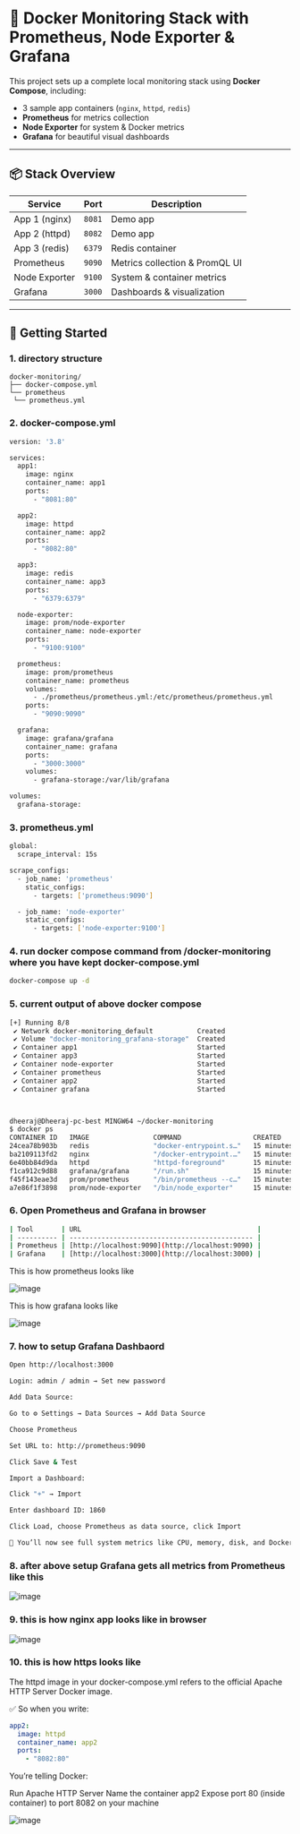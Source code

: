 # 🐳 Docker Monitoring Stack with Prometheus, Node Exporter & Grafana

This project sets up a complete local monitoring stack using **Docker Compose**, including:
- 3 sample app containers (`nginx`, `httpd`, `redis`)
- **Prometheus** for metrics collection
- **Node Exporter** for system & Docker metrics
- **Grafana** for beautiful visual dashboards

---

## 📦 Stack Overview

| Service       | Port      | Description                     |
|---------------|-----------|---------------------------------|
| App 1 (nginx) | `8081`    | Demo app                        |
| App 2 (httpd) | `8082`    | Demo app                        |
| App 3 (redis) | `6379`    | Redis container                 |
| Prometheus    | `9090`    | Metrics collection & PromQL UI |
| Node Exporter | `9100`    | System & container metrics      |
| Grafana       | `3000`    | Dashboards & visualization      |

---

## 🚀 Getting Started

### 1. directory structure

```text
docker-monitoring/ 
├── docker-compose.yml
└── prometheus
 └── prometheus.yml
 ```


### 2. docker-compose.yml

```bash
version: '3.8'

services:
  app1:
    image: nginx
    container_name: app1
    ports:
      - "8081:80"

  app2:
    image: httpd
    container_name: app2
    ports:
      - "8082:80"

  app3:
    image: redis
    container_name: app3
    ports:
      - "6379:6379"

  node-exporter:
    image: prom/node-exporter
    container_name: node-exporter
    ports:
      - "9100:9100"

  prometheus:
    image: prom/prometheus
    container_name: prometheus
    volumes:
      - ./prometheus/prometheus.yml:/etc/prometheus/prometheus.yml
    ports:
      - "9090:9090"

  grafana:
    image: grafana/grafana
    container_name: grafana
    ports:
      - "3000:3000"
    volumes:
      - grafana-storage:/var/lib/grafana

volumes:
  grafana-storage:

```

### 3. prometheus.yml 

``` bash
global:
  scrape_interval: 15s

scrape_configs:
  - job_name: 'prometheus'
    static_configs:
      - targets: ['prometheus:9090']

  - job_name: 'node-exporter'
    static_configs:
      - targets: ['node-exporter:9100']
```

### 4. run docker compose command from /docker-monitoring where you have kept docker-compose.yml

``` bash
docker-compose up -d
```

### 5. current output of above docker compose 

```bash
[+] Running 8/8
 ✔ Network docker-monitoring_default           Created                                                                                                                                                       0.2s
 ✔ Volume "docker-monitoring_grafana-storage"  Created                                                                                                                                                       0.0s
 ✔ Container app1                              Started                                                                                                                                                       2.9s
 ✔ Container app3                              Started                                                                                                                                                       3.2s
 ✔ Container node-exporter                     Started                                                                                                                                                       3.2s
 ✔ Container prometheus                        Started                                                                                                                                                       3.2s
 ✔ Container app2                              Started                                                                                                                                                       2.9s
 ✔ Container grafana                           Started                                                                                                                                                       3.2s



dheeraj@Dheeraj-pc-best MINGW64 ~/docker-monitoring
$ docker ps
CONTAINER ID   IMAGE                COMMAND                  CREATED          STATUS          PORTS                    NAMES
24cea78b903b   redis                "docker-entrypoint.s…"   15 minutes ago   Up 15 minutes   0.0.0.0:6379->6379/tcp   app3
ba2109113fd2   nginx                "/docker-entrypoint.…"   15 minutes ago   Up 15 minutes   0.0.0.0:8081->80/tcp     app1
6e40bb84d9da   httpd                "httpd-foreground"       15 minutes ago   Up 15 minutes   0.0.0.0:8082->80/tcp     app2
f1ca912c9d88   grafana/grafana      "/run.sh"                15 minutes ago   Up 15 minutes   0.0.0.0:3000->3000/tcp   grafana
f45f143eae3d   prom/prometheus      "/bin/prometheus --c…"   15 minutes ago   Up 15 minutes   0.0.0.0:9090->9090/tcp   prometheus
a7e86f1f3898   prom/node-exporter   "/bin/node_exporter"     15 minutes ago   Up 15 minutes   0.0.0.0:9100->9100/tcp   node-exporter
```

### 6. Open Prometheus and Grafana in browser

``` bash
| Tool       | URL                                            |
| ---------- | ---------------------------------------------- |
| Prometheus | [http://localhost:9090](http://localhost:9090) |
| Grafana    | [http://localhost:3000](http://localhost:3000) |
```

This is how prometheus looks like

![image](https://github.com/user-attachments/assets/2180141a-7539-492e-9a83-bd97046dca91)


This is how grafana looks like

![image](https://github.com/user-attachments/assets/994f8195-ba51-45f2-93ef-9800fcd762ca)


### 7. how to setup Grafana Dashbaord

``` bash
Open http://localhost:3000

Login: admin / admin → Set new password

Add Data Source:

Go to ⚙️ Settings → Data Sources → Add Data Source

Choose Prometheus

Set URL to: http://prometheus:9090

Click Save & Test

Import a Dashboard:

Click "+" → Import

Enter dashboard ID: 1860

Click Load, choose Prometheus as data source, click Import

🎉 You’ll now see full system metrics like CPU, memory, disk, and Docker info — thanks to Node Exporter.

```

### 8. after above setup Grafana gets all metrics from Prometheus like this

![image](https://github.com/user-attachments/assets/deeacb44-5612-4e68-a5fd-77f8638be88d)

### 9. this is how nginx app  looks like in browser

![image](https://github.com/user-attachments/assets/e35a0df0-5f16-42fb-8b33-fe6e5fec406d)

### 10. this is how https looks like
The httpd image in your docker-compose.yml refers to the official Apache HTTP Server Docker image.

✅ So when you write:

```yaml
app2:
  image: httpd
  container_name: app2
  ports:
    - "8082:80"
```
You’re telling Docker:

Run Apache HTTP Server
Name the container app2
Expose port 80 (inside container) to port 8082 on your machine

![image](https://github.com/user-attachments/assets/be67ee47-ffe1-4179-8d87-392ffe94f2ce)
